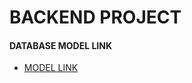 # BACKEND PROJECT

#### DATABASE MODEL LINK
- [MODEL LINK](https://app.eraser.io/workspace/YtPqZ1VogxGy1jzIDkzj)


